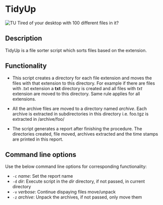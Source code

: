 # TidyUp
![TU](http://cloyne.ie/wp-content/uploads/2011/03/Cleanup.png "TidyUp")
Tired of your desktop with 100 different files in it?

## Description
TidyUp is a file sorter script which sorts files based on the extension.

## Functionality
* This script creates a directory for each file extension and moves the files with that extension to this directory.
For example if there are files with .txt extension a **txt** directory is created and all files with *txt* extension are moved to this directory. Same rule applies for all extensions.

* All the archive files are moved to a directory named *archive*. Each archive is extracted in subdirectories in this directory i.e. foo.tgz is extracted in /archive/foo/

* The script generates a report after finishing the procedure. The directories created, file moved, archives extracted and the time stamps are printed in this report.

## Command line options
Use the below command line options for corresponding functionality:
* `-c` *name*:		Set the report name
* `-d` *dir*:		Execute script in the *dir* directory, if not passed, in current directory
* `-v` *verbose*:	Continue dispaying files move/unpack
* `-z` *archive*:	Unpack the archives, if not passed, only move them


